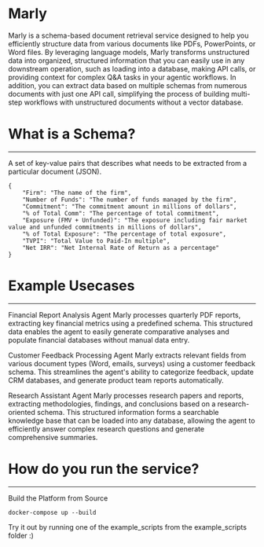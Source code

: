 # Marly

Marly is a schema-based document retrieval service designed to help you efficiently structure data from various documents like PDFs, PowerPoints, or Word files. By leveraging language models, Marly transforms unstructured data into organized, structured information that you can easily use in any downstream operation, such as loading into a database, making API calls, or providing context for complex Q&A tasks in your agentic workflows. In addition, you can extract data based on multiple schemas from numerous documents with just one API call, simplifying the process of building multi-step workflows with unstructured documents without a vector database. 

# What is a Schema?
---
A set of key-value pairs that describes what needs to be extracted from a particular document (JSON).
```
{
    "Firm": "The name of the firm",
    "Number of Funds": "The number of funds managed by the firm",
    "Commitment": "The commitment amount in millions of dollars",
    "% of Total Comm": "The percentage of total commitment",
    "Exposure (FMV + Unfunded)": "The exposure including fair market value and unfunded commitments in millions of dollars",
    "% of Total Exposure": "The percentage of total exposure",
    "TVPI": "Total Value to Paid-In multiple",
    "Net IRR": "Net Internal Rate of Return as a percentage"
}
```

# Example Usecases
---
Financial Report Analysis Agent
Marly processes quarterly PDF reports, extracting key financial metrics using a predefined schema. This structured data enables the agent to easily generate comparative analyses and populate financial databases without manual data entry.

Customer Feedback Processing Agent
Marly extracts relevant fields from various document types (Word, emails, surveys) using a customer feedback schema. This streamlines the agent's ability to categorize feedback, update CRM databases, and generate product team reports automatically.

Research Assistant Agent
Marly processes research papers and reports, extracting methodologies, findings, and conclusions based on a research-oriented schema. This structured information forms a searchable knowledge base that can be loaded into any database, allowing the agent to efficiently answer complex research questions and generate comprehensive summaries.


# How do you run the service? 
---
Build the Platform from Source
```
docker-compose up --build
```

Try it out by running one of the example_scripts from the example_scripts folder :)
